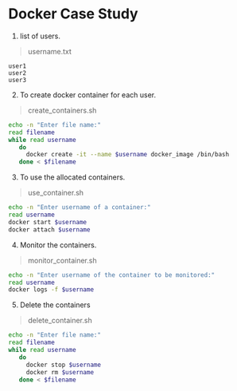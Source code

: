 # Docker Case Study

1. list of users.
>username.txt
 ```
user1
user2
user3
```
2. To create docker container for each user.
>create_containers.sh
 ```sh
echo -n "Enter file name:"
read filename
while read username
    do
      docker create -it --name $username docker_image /bin/bash
    done < $filename
```

3. To use the allocated containers.
>use_container.sh
```sh
echo -n "Enter username of a container:"
read username
docker start $username
docker attach $username
```

4. Monitor the containers.
>monitor_container.sh
```sh
echo -n "Enter username of the container to be monitored:"
read username
docker logs -f $username
```

5. Delete the containers
>delete_container.sh
 ```sh
echo -n "Enter file name:"
read filename
while read username
    do
      docker stop $username
      docker rm $username
    done < $filename
```
